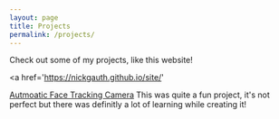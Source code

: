 ```yaml
---
layout: page
title: Projects
permalink: /projects/
---
```


Check out some of my projects, like this website!

<a href='https://nickgauth.github.io/site/'

<a href='https://nickgauth.github.io/site/2022/08/30/face-tracking-camera.html'>Autmoatic Face Tracking Camera</a>
This was quite a fun project, it's not perfect but there was definitly a lot of learning while creating it!
